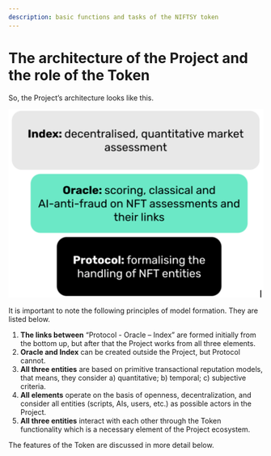 ```yaml
---
description: basic functions and tasks of the NIFTSY token
---
```


# The architecture of the Project and the role of the Token

So, the Project’s architecture looks like this.

![](<../../../.gitbook/assets/Снимок экрана 2021-07-13 в 19.15.00.png>)

It is important to note the following principles of model formation. They are listed below.

1. **The links between** “Protocol - Oracle – Index” are formed initially from the bottom up, but after that the Project works from all three elements.
2. **Oracle and Index** can be created outside the Project, but Protocol cannot.
3. **All three entities** are based on primitive transactional reputation models, that means, they consider a) quantitative; b) temporal; c) subjective criteria.
4. **All elements** operate on the basis of openness, decentralization, and consider all entities (scripts, AIs, users, etc.) as possible actors in the Project.
5. **All three entities** interact with each other through the Token functionality which is a necessary element of the Project ecosystem.

The features of the Token are discussed in more detail below.
